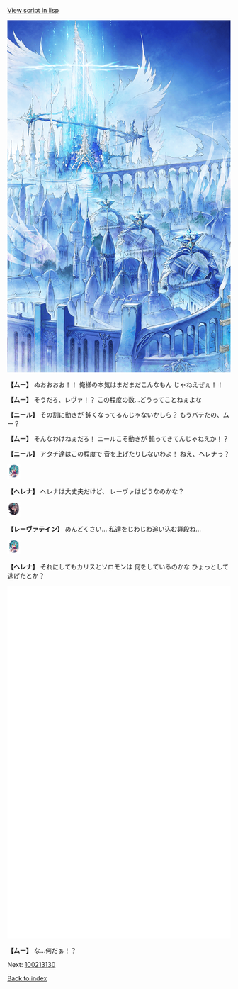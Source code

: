 [View script in lisp](../scripts/100213123.txt)

![angel_world.png](../images/backgrounds/angel_world.png)

**【ムー】**
ぬおおおお！！
俺様の本気はまだまだこんなもん
じゃねえぜぇ！！

**【ムー】**
そうだろ、レヴァ！？
この程度の数…どうってことねぇよな

**【ニール】**
その割に動きが
鈍くなってるんじゃないかしら？
もうバテたの、ムー？

**【ムー】**
そんなわけねぇだろ！
ニールこそ動きが
鈍ってきてんじゃねえか！？

**【ニール】**
アタチ達はこの程度で
音を上げたりしないわよ！
ねえ、ヘレナっ？

<img src="../images/units/3302811.png" alt="3302811.png" height="34"/>

**【ヘレナ】**
ヘレナは大丈夫だけど、
レーヴァはどうなのかな？

<img src="../images/units/3100211.png" alt="3100211.png" height="34"/>

**【レーヴァテイン】**
めんどくさい…
私達をじわじわ追い込む算段ね…

<img src="../images/units/3302811.png" alt="3302811.png" height="34"/>

**【ヘレナ】**
それにしてもカリスとソロモンは
何をしているのかな
ひょっとして逃げたとか？

![bg_white.png](../images/backgrounds/bg_white.png)

**【ムー】**
な…何だぁ！？


Next: [100213130](100213130.md)

[Back to index](index.md)
